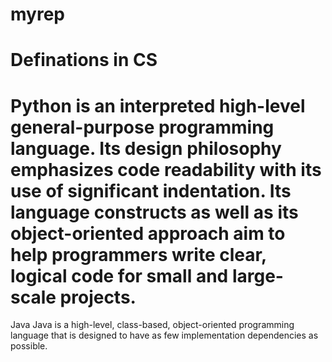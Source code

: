 # myrep
Definations in CS
=======
Python is an interpreted high-level general-purpose programming language. Its design philosophy emphasizes code readability with its use of significant indentation. Its language constructs as well as its object-oriented approach aim to help programmers write clear, logical code for small and large-scale projects.
=========
Java
Java is a high-level, class-based, object-oriented programming language that is designed to have as few implementation dependencies as possible.
